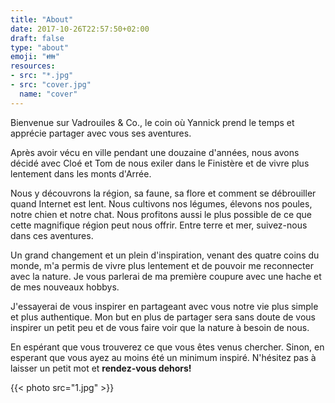 ```yaml
---
title: "About"
date: 2017-10-26T22:57:50+02:00
draft: false
type: "about"
emoji: "👪"
resources:
- src: "*.jpg"
- src: "cover.jpg"
  name: "cover"
---
```



Bienvenue sur Vadrouiles & Co., le coin où Yannick prend le temps et apprécie partager avec vous ses aventures. 

Après avoir vécu en ville pendant une douzaine d'années, nous avons décidé avec Cloé et Tom de nous exiler dans le Finistère et de vivre plus lentement dans les monts d'Arrée. 

Nous y découvrons la région, sa faune, sa flore et comment se débrouiller quand Internet est lent. Nous cultivons nos légumes, élevons nos poules, notre chien et notre chat. Nous profitons aussi le plus possible de ce que cette magnifique région peut nous offrir. Entre terre et mer, suivez-nous dans ces aventures.

Un grand changement et un plein d'inspiration, venant des quatre coins du monde, m'a permis de vivre plus lentement et de pouvoir me reconnecter avec la nature. Je vous parlerai de ma première coupure avec une hache et de mes nouveaux hobbys. 

J'essayerai de vous inspirer en partageant avec vous notre vie plus simple et plus authentique. Mon but en plus de partager sera sans doute de vous inspirer un petit peu et de vous faire voir que la nature à besoin de nous.

En espérant que vous trouverez ce que vous êtes venus chercher. Sinon, en esperant que vous ayez au moins été un minimum inspiré. N'hésitez pas à laisser un petit mot et **rendez-vous dehors!**

{{< photo src="1.jpg" >}}
